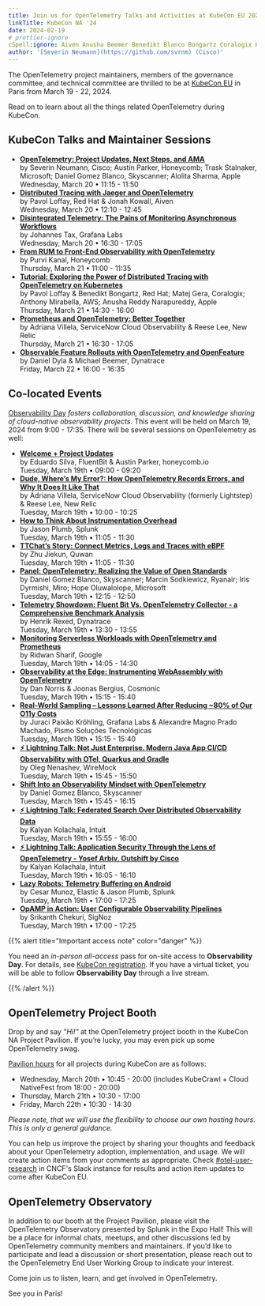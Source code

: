 ```yaml
---
title: Join us for OpenTelemetry Talks and Activities at KubeCon EU 2024
linkTitle: KubeCon NA '24
date: 2024-02-19
# prettier-ignore
cSpell:ignore: Aiven Anusha Beemer Benedikt Blanco Bongartz Coralogix Kanal Kowall Matej Mirabella Narapureddy Purvi Reddy Skyscanner Jiekun Quwan
author: '[Severin Neumann](https://github.com/svrnm) (Cisco)'
---
```


The OpenTelemetry project maintainers, members of the governance committee, and
technical committee are thrilled to be at [KubeCon EU][] in Paris from March
19 - 22, 2024.

Read on to learn about all the things related OpenTelemetry during KubeCon.

## KubeCon Talks and Maintainer Sessions

- **[OpenTelemetry: Project Updates, Next Steps, and AMA](https://sched.co/1R2mK)**<br>
  by Severin Neumann, Cisco; Austin Parker, Honeycomb; Trask Stalnaker,
  Microsoft; Daniel Gomez Blanco, Skyscanner; Alolita Sharma, Apple<br>
  Wednesday, March 20 • 11:15 - 11:50
- **[Distributed Tracing with Jaeger and OpenTelemetry](https://sched.co/1YhfT)**<br>
  by Pavol Loffay, Red Hat & Jonah Kowall, Aiven<br> Wednesday, March 20 •
  12:10 - 12:45
- **[Disintegrated Telemetry: The Pains of Monitoring Asynchronous Workflows](https://sched.co/1YeNV)**<br>
  by Johannes Tax, Grafana Labs<br> Wednesday, March 20 • 16:30 - 17:05
- **[From RUM to Front-End Observability with OpenTelemetry](https://sched.co/1YeOH)**<br>
  by Purvi Kanal, Honeycomb<br> Thursday, March 21 • 11:00 - 11:35
- **[Tutorial: Exploring the Power of Distributed Tracing with OpenTelemetry on Kubernetes](https://sched.co/1YePA)**<br>
  by Pavol Loffay & Benedikt Bongartz, Red Hat; Matej Gera, Coralogix; Anthony
  Mirabella, AWS; Anusha Reddy Narapureddy, Apple<br> Thursday, March 21 •
  14:30 - 16:00
- **[Prometheus and OpenTelemetry: Better Together](https://sched.co/1YePz)**<br>
  by Adriana Villela, ServiceNow Cloud Observability & Reese Lee, New Relic<br>
  Thursday, March 21 • 16:30 - 17:05
- **[Observable Feature Rollouts with OpenTelemetry and OpenFeature](https://sched.co/1YeSC)**<br>
  by Daniel Dyla & Michael Beemer, Dynatrace<br> Friday, March 22 • 16:00 -
  16:35

## Co-located Events

[Observability Day][] _fosters collaboration, discussion, and knowledge sharing
of cloud-native observability projects_. This event will be held on March 19,
2024 from 9:00 - 17:35. There will be several sessions on OpenTelemetry as well:

- **[Welcome + Project Updates](https://sched.co/1YGT9)**<br> by Eduardo Silva,
  FluentBit & Austin Parker, honeycomb.io<br> Tuesday, March 19th • 09:00 -
  09:20
- **[Dude, Where’s My Error?: How OpenTelemetry Records Errors, and Why It Does It Like That](https://sched.co/1YFeM)**<br>
  by Adriana Villela, ServiceNow Cloud Observability (formerly Lightstep) &
  Reese Lee, New Relic<br> Tuesday, March 19th • 10:00 - 10:25
- **[How to Think About Instrumentation Overhead](https://sched.co/1YFfb)**<br>
  by Jason Plumb, Splunk<br> Tuesday, March 19th • 11:05 - 11:30
- **[TTChat’s Story: Connect Metrics, Logs and Traces with eBPF](https://sched.co/1YFfe)**<br>
  by Zhu Jiekun, Quwan<br> Tuesday, March 19th • 11:05 - 11:30
- **[Panel: OpenTelemetry: Realizing the Value of Open Standards](https://sched.co/1YFgW)**<br>
  by Daniel Gomez Blanco, Skyscanner; Marcin Sodkiewicz, Ryanair; Iris Dyrmishi,
  Miro; Hope Oluwalolope, Microsoft<br> Tuesday, March 19th • 12:15 - 12:50
- **[Telemetry Showdown: Fluent Bit Vs. OpenTelemetry Collector - a Comprehensive Benchmark Analysis](https://sched.co/1YFhI)**<br>
  by Henrik Rexed, Dynatrace<br> Tuesday, March 19th • 13:30 - 13:55
- **[Monitoring Serverless Workloads with OpenTelemetry and Prometheus](https://sched.co/1YFhh)**<br>
  by Ridwan Sharif, Google<br> Tuesday, March 19th • 14:05 - 14:30
- **[Observability at the Edge: Instrumenting WebAssembly with OpenTelemetry](https://sched.co/1YFik)**<br>
  by Dan Norris & Joonas Bergius, Cosmonic<br> Tuesday, March 19th • 15:15 -
  15:40
- **[Real-World Sampling – Lessons Learned After Reducing ~80% of Our O11y Costs](https://sched.co/1YFii)**<br>
  by Juraci Paixão Kröhling, Grafana Labs & Alexandre Magno Prado Machado, Pismo
  Soluções Tecnológicas<br> Tuesday, March 19th • 15:15 - 15:40
- **[⚡ Lightning Talk: Not Just Enterprise. Modern Java App CI/CD Observability with OTel, Quarkus and Gradle](https://sched.co/1YFin)**<br>
  by Oleg Nenashev, WireMock<br> Tuesday, March 19th • 15:45 - 15:50
- **[Shift Into an Observability Mindset with OpenTelemetry](https://sched.co/1YFjB)**<br>
  by Daniel Gomez Blanco, Skyscanner<br> Tuesday, March 19th • 15:45 - 16:15
- **[⚡ Lightning Talk: Federated Search Over Distributed Observability Data](https://sched.co/1YFjC)**<br>
  by Kalyan Kolachala, Intuit<br> Tuesday, March 19th • 15:55 - 16:00
- **[⚡ Lightning Talk: Application Security Through the Lens of OpenTelemetry - Yosef Arbiv, Outshift by Cisco](https://sched.co/1YFf5)**<br>
  by Kalyan Kolachala, Intuit<br> Tuesday, March 19th • 16:05 - 16:10
- **[Lazy Robots: Telemetry Buffering on Android](https://sched.co/1YFk3)**<br>
  by Cesar Munoz, Elastic & Jason Plumb, Splunk<br> Tuesday, March 19th •
  17:00 - 17:25
- **[OpAMP in Action: User Configurable Observability Pipelines](https://sched.co/1YFk6)**<br>
  by Srikanth Chekuri, SigNoz<br> Tuesday, March 19th • 17:00 - 17:25

{{% alert title="Important access note" color="danger" %}}

You need an _in-person all-access_ pass for on-site access to **Observability
Day**. For details, see [KubeCon registration][]. If you have a virtual ticket,
you will be able to follow **Observability Day** through a live stream.

{{% /alert %}}

## OpenTelemetry Project Booth

Drop by and say _"Hi!"_ at the OpenTelemetry project booth in the KubeCon NA
Project Pavilion. If you’re lucky, you may even pick up some OpenTelemetry swag.

[Pavilion hours](https://events.linuxfoundation.org/kubecon-cloudnativecon-europe/program/project-opportunities/)
for all projects during KubeCon are as follows:

- Wednesday, March 20th • 10:45 - 20:00 (includes KubeCrawl + Cloud NativeFest
  from 18:00 - 20:00)
- Thursday, March 21th • 10:30 - 17:00
- Friday, March 22th • 10:30 - 14:30

_Please note, that we will use the flexibility to choose our own hosting hours.
This is only a general guidance._

You can help us improve the project by sharing your thoughts and feedback about
your OpenTelemetry adoption, implementation, and usage. We will create action
items from your comments as appropriate. Check [#otel-user-research][] in CNCF's
Slack instance for results and action item updates to come after KubeCon EU.

## OpenTelemetry Observatory

In addition to our booth at the Project Pavilion, please visit the OpenTelemetry
Observatory presented by Splunk in the Expo Hall! This will be a place for
informal chats, meetups, and other discussions led by OpenTelemetry community
members and maintainers. If you’d like to participate and lead a discussion or
short presentation, please reach out to the OpenTelemetry End User Working Group
to indicate your interest.

Come join us to listen, learn, and get involved in OpenTelemetry.

See you in Paris!

[#otel-user-research]: https://cloud-native.slack.com/archives/C01RT3MSWGZ
[kubecon eu]: https://events.linuxfoundation.org/kubecon-cloudnativecon-europe/
[Observability Day]:
  https://events.linuxfoundation.org/kubecon-cloudnativecon-europe/co-located-events/observability-day/
[kubecon registration]:
  https://events.linuxfoundation.org/kubecon-cloudnativecon-europe/register/
